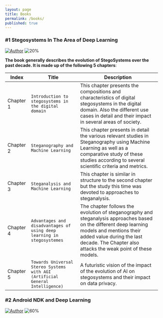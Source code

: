 ```yaml
---
layout: page
title: Books
permalink: /books/
published: true
---
```






 <h3> #1 Stegosystems In The Area of Deep Learning </h3>

 [![Author](https://img.shields.io/badge/Author-Rabii%20Elbeji%20-blue.svg?style=flat-square)]() ![20%](https://progress-bar.dev/20/)


 **The book generally describes the evolution of StegoSystems over the past decade. It is made up of the following 5 chapters**:

 | Index	|  Title	|   Description	|
 |---|---|---|
 |  Chapter 1	|  `Introduction to stegosystems in the digital domain` 	|   This chapter presents the compositions and characteristics of digital stegosystems in the digital domain. Also the different use cases in detail and their impact in several areas of society. 	|
 | Chapter 2	| `Steganography and Machine Learning` | This chapter presents in detail the various relevant studies in Steganography using Machine Learning as well as a comparative study of these studies according to several scientific criteria and metrics.	|
 | Chapter 3	| `Steganalysis and Machine Learning` | This chapter is similar in structure to the second chapter but the study this time was devoted to approaches to steganalysis. |
 | Chapter 4	| `Advantages and disadvantages of using deep learning in stegosystemes` | The chapter follows the evolution of steganography and steganalysis approaches based on the different deep learning models and mentions their added value during the last decade. The Chapter also attacks the weak point of these models. |
 | Chapter 5	| `Towards Universal Stereo Systems with AGI (Artificial General Intelligence)` | A futuristic vision of the impact of the evolution of AI on stegosystems and their impact on data privacy. |

 <h3> #2 Android NDK and Deep Learning </h3>

 [![Author](https://img.shields.io/badge/Author-Rabii%20Elbeji%20-blue.svg?style=flat-square)]() ![60%](https://progress-bar.dev/20/)
